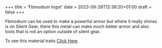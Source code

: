+++
title = 'Fbmodium Ingot'
date = 2023-09-28T12:38:20+01:00
draft = false
+++

Fbmodium can be used to make a powerful armor but where it really shines is on Silent Gear, there this metal can make much better armor and also tools that is not an option outside of silent gear.

To see this material traits [Click Here](../../mods/silent-gear/stats.md)